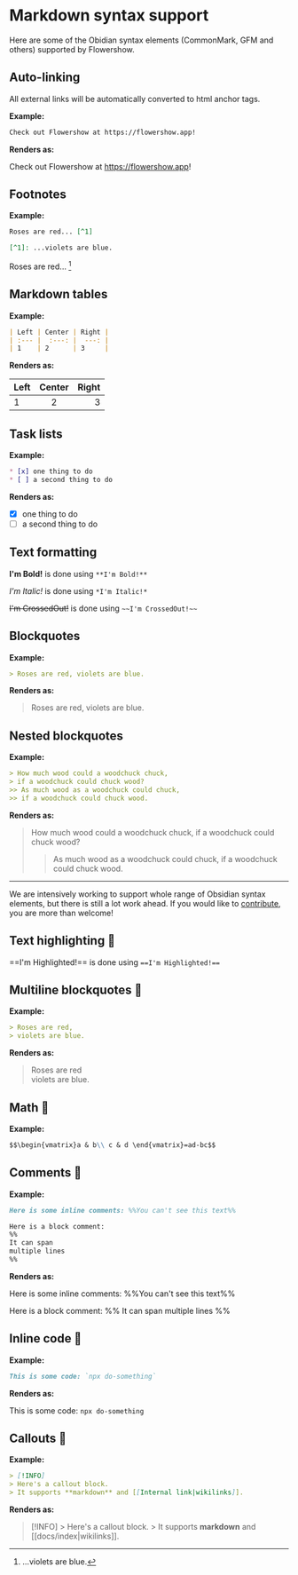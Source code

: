 # Markdown syntax support

Here are some of the Obidian syntax elements (CommonMark, GFM and others) supported by Flowershow.

## Auto-linking

All external links will be automatically converted to html anchor tags.

**Example:**

```md
Check out Flowershow at https://flowershow.app!
```

**Renders as:**

Check out Flowershow at https://flowershow.app!

## Footnotes

**Example:**

```md
Roses are red... [^1]

[^1]: ...violets are blue.
```

Roses are red... [^1]

[^1]: ...violets are blue.

## Markdown tables

**Example:**

```md
| Left | Center | Right |
| :--- |  :---: |  ---: |
| 1    | 2      | 3     |
```

**Renders as:**

| Left | Center | Right |
| :--- |  :---: |  ---: |
| 1    | 2      | 3     |

## Task lists

**Example:**

```md
* [x] one thing to do
* [ ] a second thing to do
```

**Renders as:**

* [x] one thing to do
* [ ] a second thing to do

## Text formatting

**I'm Bold!** is done using `**I'm Bold!**`  

_I'm Italic!_ is done using `*I'm Italic!*`

~~I'm CrossedOut!~~ is done using `~~I'm CrossedOut!~~`

## Blockquotes

**Example:**

```md
> Roses are red, violets are blue.
```

**Renders as:**

> Roses are red, violets are blue.

## Nested blockquotes

**Example:**

```md
> How much wood could a woodchuck chuck,
> if a woodchuck could chuck wood?
>> As much wood as a woodchuck could chuck,
>> if a woodchuck could chuck wood.
```

**Renders as:**

> How much wood could a woodchuck chuck,
> if a woodchuck could chuck wood?
>> As much wood as a woodchuck could chuck,
>> if a woodchuck could chuck wood.

---

We are intensively working to support whole range of Obsidian syntax elements, but there is still a lot work ahead. If you would like to [contribute](https://github.com/flowershow/flowershow#contributing), you are more than welcome!

## Text highlighting  🚧

==I'm Highlighted!== is done using `==I'm Highlighted!==`

## Multiline blockquotes 🚧

**Example:**

```md
> Roses are red,
> violets are blue.
```

**Renders as:**

> Roses are red  
> violets are blue.

## Math 🚧

**Example:**
```md
$$\begin{vmatrix}a & b\\ c & d \end{vmatrix}=ad-bc$$
```

## Comments 🚧

**Example:**

```md
Here is some inline comments: %%You can't see this text%%

Here is a block comment:
%%
It can span
multiple lines
%%
```

**Renders as:**

Here is some inline comments: %%You can't see this text%%

Here is a block comment:
%%
It can span
multiple lines
%%

## Inline code 🚧

**Example:**

```md
This is some code: `npx do-something`
```

**Renders as:**

This is some code: `npx do-something`

## Callouts 🚧

**Example:**

```md
> [!INFO]
> Here's a callout block.
> It supports **markdown** and [[Internal link|wikilinks]].
```

**Renders as:**

> [!INFO] > Here's a callout block. > It supports **markdown** and [[docs/index|wikilinks]].
